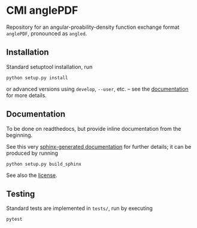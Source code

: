 # CMI anglePDF

Repository for an angular-proability-density function exchange format `anglePDF`, pronounced as `angled`.


## Installation

Standard setuptool installation, run
```
python setup.py install
```
or advanced versions using `develop`, `--user`, etc. – see the
[documentation](https://anglePDF.readthedocs.io) for more details.


## Documentation

To be done on readthedocs, but provide inline documentation from the beginning.

See this very [sphinx-generated
documentation](https://anglePDF.readthedocs.io) for further
details; it can be produced by running
```
python setup.py build_sphinx
```

See also the [license](./LICENSE.md).


## Testing

Standard tests are implemented in `tests/`, run by executing
```
pytest
```



<!-- Put Emacs local variables into HTML comment
Local Variables:
coding: utf-8
fill-column: 100
End:
-->

